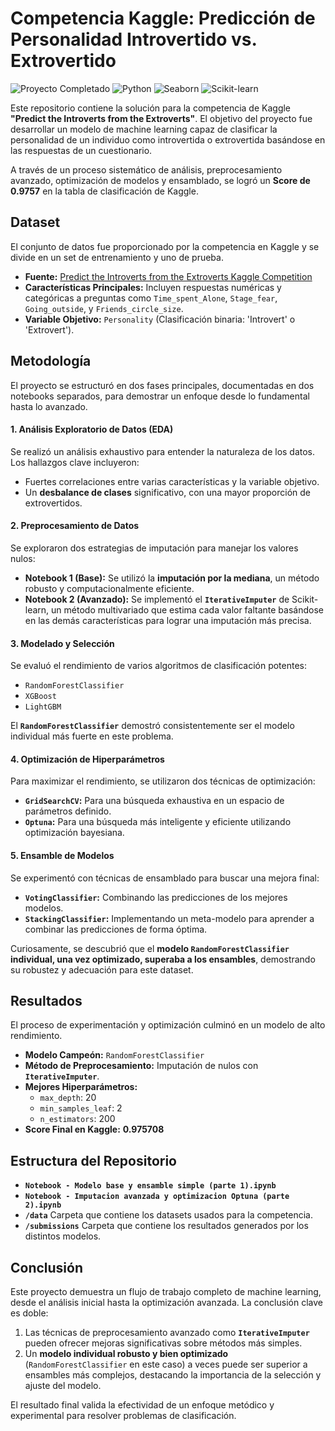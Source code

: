# Competencia Kaggle: Predicción de Personalidad Introvertido vs. Extrovertido

<p align="left">
  <img src="https://img.shields.io/badge/Proyecto_Completado-%E2%9C%94-2ECC71?style=flat-square&logo=checkmarx&logoColor=white" alt="Proyecto Completado"/>
  <img src="https://img.shields.io/badge/Python-3.9%2B-3776AB?style=flat-square&logo=python&logoColor=white" alt="Python"/>
  <img src="https://img.shields.io/badge/Seaborn-Visualización-4C72B0?style=flat-square&logo=seaborn&logoColor=white" alt="Seaborn"/>
  <img src="https://img.shields.io/badge/scikit--learn-Modelado-F7931E?style=flat-square&logo=scikit-learn&logoColor=white" alt="Scikit-learn"/>
</p>


Este repositorio contiene la solución para la competencia de Kaggle **"Predict the Introverts from the Extroverts"**. El objetivo del proyecto fue desarrollar un modelo de machine learning capaz de clasificar la personalidad de un individuo como introvertida o extrovertida basándose en las respuestas de un cuestionario.

A través de un proceso sistemático de análisis, preprocesamiento avanzado, optimización de modelos y ensamblado, se logró un **Score de 0.9757** en la tabla de clasificación de Kaggle.

## Dataset
El conjunto de datos fue proporcionado por la competencia en Kaggle y se divide en un set de entrenamiento y uno de prueba.
* **Fuente:** [Predict the Introverts from the Extroverts Kaggle Competition](https://www.kaggle.com/competitions/playground-series-s5e7)
* **Características Principales:** Incluyen respuestas numéricas y categóricas a preguntas como `Time_spent_Alone`, `Stage_fear`, `Going_outside`, y `Friends_circle_size`.
* **Variable Objetivo:** `Personality` (Clasificación binaria: 'Introvert' o 'Extrovert').

## Metodología
El proyecto se estructuró en dos fases principales, documentadas en dos notebooks separados, para demostrar un enfoque desde lo fundamental hasta lo avanzado.

#### 1. Análisis Exploratorio de Datos (EDA)
Se realizó un análisis exhaustivo para entender la naturaleza de los datos. Los hallazgos clave incluyeron:
* Fuertes correlaciones entre varias características y la variable objetivo.
* Un **desbalance de clases** significativo, con una mayor proporción de extrovertidos.

#### 2. Preprocesamiento de Datos
Se exploraron dos estrategias de imputación para manejar los valores nulos:
* **Notebook 1 (Base):** Se utilizó la **imputación por la mediana**, un método robusto y computacionalmente eficiente.
* **Notebook 2 (Avanzado):** Se implementó el **`IterativeImputer`** de Scikit-learn, un método multivariado que estima cada valor faltante basándose en las demás características para lograr una imputación más precisa.

#### 3. Modelado y Selección
Se evaluó el rendimiento de varios algoritmos de clasificación potentes:
* `RandomForestClassifier`
* `XGBoost`
* `LightGBM`

El **`RandomForestClassifier`** demostró consistentemente ser el modelo individual más fuerte en este problema.

#### 4. Optimización de Hiperparámetros
Para maximizar el rendimiento, se utilizaron dos técnicas de optimización:
* **`GridSearchCV`:** Para una búsqueda exhaustiva en un espacio de parámetros definido.
* **`Optuna`:** Para una búsqueda más inteligente y eficiente utilizando optimización bayesiana.

#### 5. Ensamble de Modelos
Se experimentó con técnicas de ensamblado para buscar una mejora final:
* **`VotingClassifier`:** Combinando las predicciones de los mejores modelos.
* **`StackingClassifier`:** Implementando un meta-modelo para aprender a combinar las predicciones de forma óptima.

Curiosamente, se descubrió que el **modelo `RandomForestClassifier` individual, una vez optimizado, superaba a los ensambles**, demostrando su robustez y adecuación para este dataset.

## Resultados
El proceso de experimentación y optimización culminó en un modelo de alto rendimiento.

* **Modelo Campeón:** `RandomForestClassifier`
* **Método de Preprocesamiento:** Imputación de nulos con **`IterativeImputer`**.
* **Mejores Hiperparámetros:**
    * `max_depth`: 20
    * `min_samples_leaf`: 2
    * `n_estimators`: 200
* **Score Final en Kaggle:** **0.975708**

## Estructura del Repositorio

- **`Notebook - Modelo base y ensamble simple (parte 1).ipynb`**
- **`Notebook - Imputacion avanzada y optimizacion Optuna (parte 2).ipynb`**
- **`/data`** Carpeta que contiene los datasets usados para la competencia.
- **`/submissions`** Carpeta que contiene los resultados generados por los distintos modelos.

## Conclusión
Este proyecto demuestra un flujo de trabajo completo de machine learning, desde el análisis inicial hasta la optimización avanzada. La conclusión clave es doble:
1.  Las técnicas de preprocesamiento avanzado como **`IterativeImputer`** pueden ofrecer mejoras significativas sobre métodos más simples.
2.  Un **modelo individual robusto y bien optimizado** (`RandomForestClassifier` en este caso) a veces puede ser superior a ensambles más complejos, destacando la importancia de la selección y ajuste del modelo.

El resultado final valida la efectividad de un enfoque metódico y experimental para resolver problemas de clasificación.
